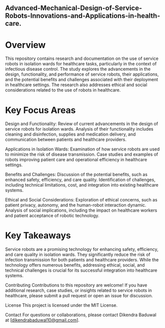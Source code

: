 ## Advanced-Mechanical-Design-of-Service-Robots-Innovations-and-Applications-in-health-care.

# Overview
This repository contains research and documentation on the use of service robots in isolation wards for healthcare tasks, particularly in the context of infectious disease control. The study explores the advancements in the design, functionality, and performance of service robots, their applications, and the potential benefits and challenges associated with their deployment in healthcare settings. The research also addresses ethical and social considerations related to the use of robots in healthcare.

# Key Focus Areas
Design and Functionality:
Review of current advancements in the design of service robots for isolation wards. 
Analysis of their functionality includes cleaning and disinfection, supplies and medication delivery, and communication between patients and healthcare providers.

Applications in Isolation Wards:
Examination of how service robots are used to minimize the risk of disease transmission.
Case studies and examples of robots improving patient care and operational efficiency in healthcare settings.

Benefits and Challenges:
Discussion of the potential benefits, such as enhanced safety, efficiency, and care quality.
Identification of challenges, including technical limitations, cost, and integration into existing healthcare systems.

Ethical and Social Considerations:
Exploration of ethical concerns, such as patient privacy, autonomy, and the human-robot interaction dynamic.
Analysis of social implications, including the impact on healthcare workers and patient acceptance of robotic technology.

# Key Takeaways
Service robots are a promising technology for enhancing safety, efficiency, and care quality in isolation wards.
They significantly reduce the risk of infection transmission for both patients and healthcare providers.
While the technology offers numerous benefits, addressing ethical, social, and technical challenges is crucial for its successful integration into healthcare systems.

Contributing
Contributions to this repository are welcome! If you have additional research, case studies, or insights related to service robots in healthcare, please submit a pull request or open an issue for discussion.

License
This project is licensed under the MIT License.

Contact
For questions or collaborations, please contact Dikendra Baduwal at [dikendrabaduwal10@gmail.com].
